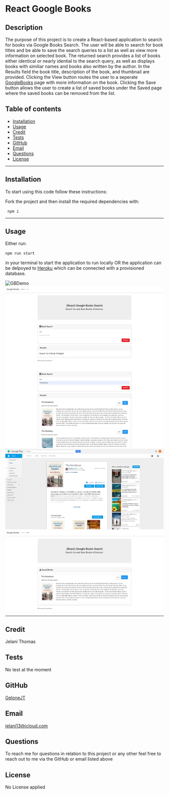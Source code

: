 # React Google Books

## Description

The purpose of this project is to create a React-based application to search for books via Google Books Search. The user will be able to search for book titles and be able to save the search queries to a list as well as view more information on selected book. The returned search provides a list of books either identical or nearly idential to the search query, as well as displays books with similiar names and books also written by the author. In the Results field the book title, description of the book, and thumbnail are provided. Clicking the View button routes the user to a seperate [GoogleBooks]("https://books.google.com") page with more information on the book. Clicking the Save button allows the user to create a list of saved books under the Saved page where the saved books can be removed from the list.

## Table of contents

- [Installation](#installation)
- [Usage](#usage)
- [Credit](#credit)
- [Tests](#tests)
- [GitHub](#github)
- [Email](#email)
- [Questions](#questions)
- [License](#license)

<hr>

## Installation

To start using this code follow these instructions:

Fork the project and then install the required dependencies with:

```
 npm i
```

<hr>

## Usage

Either run: 

```
npm run start
``` 
in your terminal to start the application to run locally OR the application can be delpoyed to [Heroku]("https://heroku.com") which can be connected with a provisioned database.



![GBDemo](img/GBDemo.gif)
![GBFront](img/GBFront.png)
![GBSearch](img/GBSearch.png)
![GBView](img/GBView.png)
![GBSave](img/GBSave.png)

<hr>

## Credit

Jelani Thomas

## Tests

No test at the moment

## GitHub

[GeloneJT](https://github.com/GeloneJT)

## Email

jelani13@icloud.com

## Questions

To reach me for questions in relation to this project or any other feel free to reach out to me via the GitHub or email listed above

## License

No License applied
